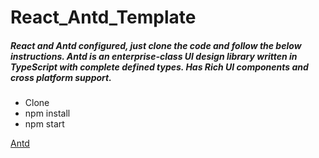 # React_Antd_Template

##### React and Antd configured, just clone the code and follow the below instructions. Antd is an enterprise-class UI design library written in TypeScript with complete defined types. Has Rich UI components and cross platform support.

* Clone
* npm install
* npm start

[Antd](https://ant.design/)


